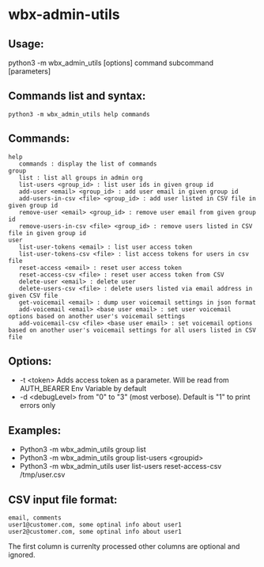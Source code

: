 # wbx-admin-utils

## Usage:
python3 -m wbx_admin_utils [options] command subcommand [parameters]

## Commands list and syntax:
```
python3 -m wbx_admin_utils help commands 
```

## Commands:
```
help
   commands : display the list of commands
group
   list : list all groups in admin org
   list-users <group_id> : list user ids in given group id
   add-user <email> <group_id> : add user email in given group id
   add-users-in-csv <file> <group_id> : add user listed in CSV file in given group id
   remove-user <email> <group_id> : remove user email from given group id
   remove-users-in-csv <file> <group_id> : remove users listed in CSV file in given group id
user
   list-user-tokens <email> : list user access token
   list-user-tokens-csv <file> : list access tokens for users in csv file
   reset-access <email> : reset user access token
   reset-access-csv <file> : reset user access token from CSV
   delete-user <email> : delete user
   delete-users-csv <file> : delete users listed via email address in given CSV file
   get-voicemail <email> : dump user voicemail settings in json format
   add-voicemail <email> <base user email> : set user voicemail options based on another user's voicemail settings
   add-voicemail-csv <file> <base user email> : set voicemail options based on another user's voicemail settings for all users listed in CSV file
```

## Options:
* -t \<token\> Adds access token as a parameter. Will be read from AUTH_BEARER Env Variable by default
* -d \<debugLevel> from "0" to "3" (most verbose). Default is "1" to print errors only    

## Examples:
* Python3 -m wbx_admin_utils group list            
* Python3 -m wbx_admin_utils group list-users \<groupid\>
* Python3 -m wbx_admin_utils user list-users reset-access-csv /tmp/user.csv

## CSV input file format:
```
email, comments 
user1@customer.com, some optinal info about user1 
user2@customer.com, some optinal info about user1 
```
The first column is currenlty processed other columns are optional and ignored.


